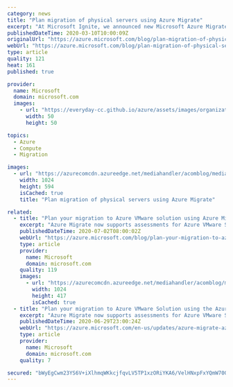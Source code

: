 ```yaml
---
category: news
title: "Plan migration of physical servers using Azure Migrate"
excerpt: "At Microsoft Ignite, we announced new Microsoft Azure Migrate assessment capabilities that further simplify migration planning. In this post, I will talk about how you can plan migration of physical servers. Using this feature, you can also plan migration of virtual machines of any hypervisor or cloud."
publishedDateTime: 2020-03-10T10:00:09Z
originalUrl: "https://azure.microsoft.com/blog/plan-migration-of-physical-servers-using-azure-migrate/"
webUrl: "https://azure.microsoft.com/blog/plan-migration-of-physical-servers-using-azure-migrate/"
type: article
quality: 121
heat: 161
published: true

provider:
  name: Microsoft
  domain: microsoft.com
  images:
    - url: "https://everyday-cc.github.io/azure/assets/images/organizations/microsoft.com-50x50.jpg"
      width: 50
      height: 50

topics:
  - Azure
  - Compute
  - Migration

images:
  - url: "https://azurecomcdn.azureedge.net/mediahandler/acomblog/media/Default/blog/b1ef990c-46e2-4a1f-b878-3c9a016d9b97.jpg"
    width: 1024
    height: 594
    isCached: true
    title: "Plan migration of physical servers using Azure Migrate"

related:
  - title: "Plan your migration to Azure VMware solution using Azure Migrate"
    excerpt: "Azure Migrate now supports assessments for Azure VMware Solution (AVS), providing even more options for you to plan your migration to Azure."
    publishedDateTime: 2020-07-02T08:00:02Z
    webUrl: "https://azure.microsoft.com/blog/plan-your-migration-to-azure-vmware-solution-using-azure-migrate/"
    type: article
    provider:
      name: Microsoft
      domain: microsoft.com
    quality: 119
    images:
      - url: "https://azurecomcdn.azureedge.net/mediahandler/acomblog/media/Default/blog/5e1ed9d8-5fd5-45d0-9a03-1a6c9a8b2da0.png"
        width: 1024
        height: 417
        isCached: true
  - title: "Plan your migration to Azure VMware Solution using the Azure Migrate server assessment tool"
    excerpt: "Azure Migrate now supports assessments for Azure VMware Solution. Plan your move to Azure VMware Solution using the Azure Migrate server assessment tool."
    publishedDateTime: 2020-06-29T23:00:24Z
    webUrl: "https://azure.microsoft.com/en-us/updates/azure-migrate-azure-vmware-solution-assessment-preview/"
    type: article
    provider:
      name: Microsoft
      domain: microsoft.com
    quality: 7

secured: "bWyEgCwm23YS6V+iXlhmqWKkcjfqvLV5TP1xzORiYKA6/VelHNxpFxYQmW70QCdPlCc58NcjWqTpfzObwZQcKGj+0cqXiYykIX5jVZC6jqOIzuTwvdRx4bEKsAS22x84gB11IY5ApEtE2qQL5bKgkb7iCrZLQj6LhtDx0WWzxodg2r0Y1ktUuRhJzwy/l+GFEE1Ejz7sSvptl8pOvaOdLMaeGi7aXcG8bjw/QdlZqebgULW6QbfRGgt9Fo0qz53MhXL2mGGxELaKREQwf1WAnSSF6OVyPBDCFcPjUIfF1u9umgKqbijno5TlpO/isUSvofSEAoZrEZeol48ligGlbw4MRvfUU8TAhlKEyIHhuAw=;Po8OIXU9Z0NqYYY4mmVCww=="
---
```


